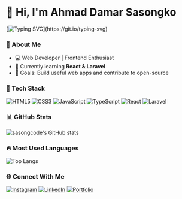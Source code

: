 # 👋 Hi, I'm Ahmad Damar Sasongko

[![Typing SVG](https://readme-typing-svg.herokuapp.com?color=%23F7DC6F&lines=Welcome+to+my+GitHub!;I+love+coding+and+learning!)](https://git.io/typing-svg)

### 🚀 About Me
- 💻 Web Developer | Frontend Enthusiast
- 🌱 Currently learning **React & Laravel**
- 🎯 Goals: Build useful web apps and contribute to open-source

### 🧠 Tech Stack
![HTML5](https://img.shields.io/badge/-HTML5-E34F26?logo=html5&logoColor=white)
![CSS3](https://img.shields.io/badge/-CSS3-1572B6?logo=css3)
![JavaScript](https://img.shields.io/badge/-JavaScript-F7DF1E?logo=javascript&logoColor=black)
![TypeScript](https://img.shields.io/badge/-TypeScript-3178C6?logo=typescript)
![React](https://img.shields.io/badge/-React-61DAFB?logo=react&logoColor=black)
![Laravel](https://img.shields.io/badge/-Laravel-FF2D20?logo=laravel&logoColor=white)

### 📊 GitHub Stats
![sasongcode's GitHub stats](https://github-readme-stats.vercel.app/api?username=sasongcode&show_icons=true&theme=tokyonight)

### 🔥 Most Used Languages
![Top Langs](https://github-readme-stats.vercel.app/api/top-langs/?username=sasongcode&layout=compact&theme=tokyonight)

### 🌐 Connect With Me
[![Instagram](https://img.shields.io/badge/-Instagram-E4405F?logo=instagram&logoColor=white)](https://instagram.com/)
[![LinkedIn](https://img.shields.io/badge/-LinkedIn-0077B5?logo=linkedin&logoColor=white)](https://linkedin.com/)
[![Portfolio](https://img.shields.io/badge/-Portfolio-000000?logo=vercel&logoColor=white)](#)
